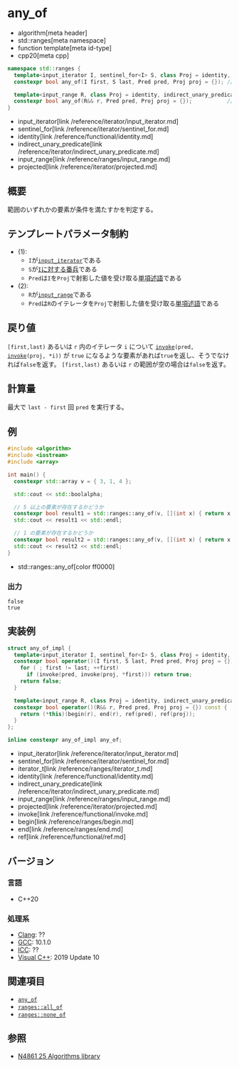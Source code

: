 # any_of
* algorithm[meta header]
* std::ranges[meta namespace]
* function template[meta id-type]
* cpp20[meta cpp]

```cpp
namespace std::ranges {
  template<input_iterator I, sentinel_for<I> S, class Proj = identity, indirect_unary_predicate<projected<I, Proj>> Pred>
  constexpr bool any_of(I first, S last, Pred pred, Proj proj = {}); // (1)

  template<input_range R, class Proj = identity, indirect_unary_predicate<projected<iterator_t<R>, Proj>> Pred>
  constexpr bool any_of(R&& r, Pred pred, Proj proj = {});           // (2)
}
```
* input_iterator[link /reference/iterator/input_iterator.md]
* sentinel_for[link /reference/iterator/sentinel_for.md]
* identity[link /reference/functional/identity.md]
* indirect_unary_predicate[link /reference/iterator/indirect_unary_predicate.md]
* input_range[link /reference/ranges/input_range.md]
* projected[link /reference/iterator/projected.md]

## 概要
範囲のいずれかの要素が条件を満たすかを判定する。

## テンプレートパラメータ制約
- (1):
    - `I`が[`input_iterator`](/reference/iterator/input_iterator.md)である
    - `S`が[`I`に対する番兵](/reference/iterator/sentinel_for.md)である
    - `Pred`は`I`を`Proj`で射影した値を受け取る[単項述語](/reference/iterator/indirect_unary_predicate.md)である
- (2):
    - `R`が[`input_range`](/reference/ranges/input_range.md)である
    - `Pred`は`R`のイテレータを`Proj`で射影した値を受け取る[単項述語](/reference/iterator/indirect_unary_predicate.md)である


## 戻り値
`[first,last)` あるいは `r` 内のイテレータ `i` について [`invoke`](/reference/functional/invoke.md)`(pred, `[`invoke`](/reference/functional/invoke.md)`(proj, *i))` が `true` になるような要素があれば`true`を返し、そうでなければ`false`を返す。
`[first,last)` あるいは `r` の範囲が空の場合は`false`を返す。

## 計算量
最大で `last - first` 回 `pred` を実行する。

## 例
```cpp example
#include <algorithm>
#include <iostream>
#include <array>

int main() {
  constexpr std::array v = { 3, 1, 4 };

  std::cout << std::boolalpha;

  // 5 以上の要素が存在するかどうか
  constexpr bool result1 = std::ranges::any_of(v, [](int x) { return x >= 5; });
  std::cout << result1 << std::endl;

  // 1 の要素が存在するかどうか
  constexpr bool result2 = std::ranges::any_of(v, [](int x) { return x == 1; });
  std::cout << result2 << std::endl;
}
```
* std::ranges::any_of[color ff0000]

### 出力
```
false
true
```

## 実装例
```cpp
struct any_of_impl {
  template<input_iterator I, sentinel_for<I> S, class Proj = identity, indirect_unary_predicate<projected<I, Proj>> Pred>
  constexpr bool operator()(I first, S last, Pred pred, Proj proj = {}) const {
    for ( ; first != last; ++first)
      if (invoke(pred, invoke(proj, *first))) return true;
    return false;
  }

  template<input_range R, class Proj = identity, indirect_unary_predicate<projected<iterator_t<R>, Proj>> Pred>
  constexpr bool operator()(R&& r, Pred pred, Proj proj = {}) const {
    return (*this)(begin(r), end(r), ref(pred), ref(proj));
  }
};

inline constexpr any_of_impl any_of;
```
* input_iterator[link /reference/iterator/input_iterator.md]
* sentinel_for[link /reference/iterator/sentinel_for.md]
* iterator_t[link /reference/ranges/iterator_t.md]
* identity[link /reference/functional/identity.md]
* indirect_unary_predicate[link /reference/iterator/indirect_unary_predicate.md]
* input_range[link /reference/ranges/input_range.md]
* projected[link /reference/iterator/projected.md]
* invoke[link /reference/functional/invoke.md]
* begin[link /reference/ranges/begin.md]
* end[link /reference/ranges/end.md]
* ref[link /reference/functional/ref.md]

## バージョン
### 言語
- C++20

### 処理系
- [Clang](/implementation.md#clang): ??
- [GCC](/implementation.md#gcc): 10.1.0
- [ICC](/implementation.md#icc): ??
- [Visual C++](/implementation.md#visual_cpp): 2019 Update 10


## 関連項目
- [`any_of`](/reference/algorithm/any_of.md)
- [`ranges::all_of`](/reference/algorithm/ranges_all_of.md)
- [`ranges::none_of`](/reference/algorithm/ranges_none_of.md)


## 参照
- [N4861 25 Algorithms library](https://timsong-cpp.github.io/cppwp/n4861/algorithms)
